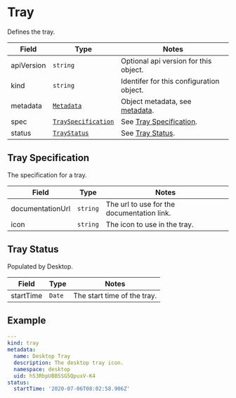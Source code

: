 # Tray

Defines the tray.

| Field      | Type                                              | Notes |
| ---------- | ------------------------------------------------- | -------- |
| apiVersion | `string`                                          | Optional api version for this object. |
| kind       | `string`                                          | Identifer for this configuration object. |
| metadata   | [`Metadata`](../metadata)                         | Object metadata, see [metadata](../metadata). |
| spec       | [`TraySpecification`](./#tray-specification)      | See [Tray Specification](./#tray-specification).|
| status     | [`TrayStatus`](./#tray-status)                    | See [Tray Status](./#tray-status).|

## Tray Specification

The specification for a tray.

| Field            | Type     | Notes                                      |
| ---------------- | -------- | ------------------------------------------ |
| documentationUrl | `string` | The url to use for the documentation link. |
| icon             | `string` | The icon to use in the tray.               |

## Tray Status <Badge text="READONLY" vertical="middle" type="error" />

Populated by Desktop.

| Field     | Type     | Notes                       |
| --------- | -------- | --------------------------- |
| startTime | `Date`   | The start time of the tray. |

## Example

```yaml
---
kind: tray
metadata:
  name: Desktop Tray
  description: The desktop tray icon.
  namespace: desktop
  uid: h53RbpUBB5SG5QpuxV-K4
status:
  startTime: '2020-07-06T08:02:58.906Z'
```
